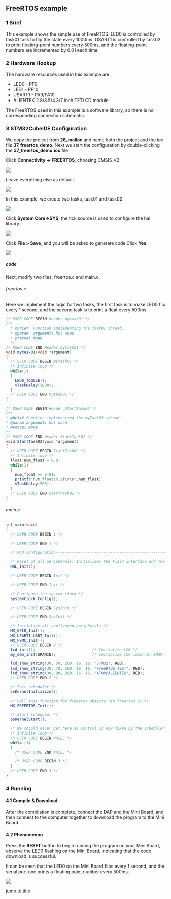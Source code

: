## FreeRTOS example<a name="brief"></a>


### 1 Brief
This example shows the simple use of FreeRTOS. LED0 is controlled by task01 task to flip the state every 1000ms. USART1 is controlled by task02 to print floating-point numbers every 500ms, and the floating-point numbers are incremented by 0.01 each time.

### 2 Hardware Hookup
The hardware resources used in this example are:
+ LED0 - PF9
+ LED1 - PF10
+ USART1 - PA9/PA10
+ ALIENTEK  2.8/3.5/4.3/7 inch TFTLCD module

The FreeRTOS used in this example is a software library, so there is no corresponding connection schematic.

### 3 STM32CubeIDE Configuration

We copy the project from **26_malloc** and name both the project and the.ioc file **37_freertos_demo**. Next we start the configuration by double-clicking the **37_freertos_demo.ioc** file.

Click **Connectivity -> FREERTOS**, choosing CMSIS_V2:

<img src="../../1_docs/3_figures/37_freertos_demo/01_cmsis.png">

Leave everything else as default.

<img src="../../1_docs/3_figures/37_freertos_demo/02_default.png">

In this example, we create two tasks, task01 and task02.

<img src="../../1_docs/3_figures/37_freertos_demo/03_task.png">

Click **System Core->SYS**, the tick source is used to configure the hal library.

<img src="../../1_docs/3_figures/37_freertos_demo/04_sys.png">

Click **File > Save**, and you will be asked to generate code.Click **Yes**.

<img src="../../1_docs/3_figures/37_freertos_demo/05_file.png">


##### code

Next, modify two files, freertos.c and main.c.

###### freertos.c

Here we implement the logic for two tasks, the first task is to make LED0 flip every 1 second, and the second task is to print a float every 500ms.

```c#
/* USER CODE BEGIN Header_mytask01 */
/**
  * @brief  Function implementing the task01 thread.
  * @param  argument: Not used
  * @retval None
  */
/* USER CODE END Header_mytask01 */
void mytask01(void *argument)
{
  /* USER CODE BEGIN mytask01 */
  /* Infinite loop */
  while(1)
  {
    LED0_TOGGLE();
    vTaskDelay(1000);
  }
  /* USER CODE END mytask01 */
}

/* USER CODE BEGIN Header_StartTask02 */
/**
* @brief Function implementing the myTask02 thread.
* @param argument: Not used
* @retval None
*/
/* USER CODE END Header_StartTask02 */
void StartTask02(void *argument)
{
  /* USER CODE BEGIN StartTask02 */
  /* Infinite loop */
  float num_float = 0.0;
  while(1)
  {
    num_float += 0.01;
    printf("num_float:%.2f\r\n",num_float);
    vTaskDelay(500);
  }
  /* USER CODE END StartTask02 */
}
```


###### main.c
```c#
int main(void)
{
  /* USER CODE BEGIN 1 */

  /* USER CODE END 1 */

  /* MCU Configuration--------------------------------------------------------*/

  /* Reset of all peripherals, Initializes the Flash interface and the Systick. */
  HAL_Init();

  /* USER CODE BEGIN Init */

  /* USER CODE END Init */

  /* Configure the system clock */
  SystemClock_Config();

  /* USER CODE BEGIN SysInit */

  /* USER CODE END SysInit */

  /* Initialize all configured peripherals */
  MX_GPIO_Init();
  MX_USART1_UART_Init();
  MX_FSMC_Init();
  /* USER CODE BEGIN 2 */
  lcd_init();                         /* Initialize LCD */
  my_mem_init(SRAMIN);                /* Initialize the internal SRAM memory pool */

  lcd_show_string(30, 50, 200, 16, 16, "STM32", RED);
  lcd_show_string(30, 70, 200, 16, 16, "FreeRTOS TEST", RED);
  lcd_show_string(30, 90, 200, 16, 16, "ATOM@ALIENTEK", RED);
  /* USER CODE END 2 */

  /* Init scheduler */
  osKernelInitialize();

  /* Call init function for freertos objects (in freertos.c) */
  MX_FREERTOS_Init();

  /* Start scheduler */
  osKernelStart();

  /* We should never get here as control is now taken by the scheduler */
  /* Infinite loop */
  /* USER CODE BEGIN WHILE */
  while (1)
  {
    /* USER CODE END WHILE */

    /* USER CODE BEGIN 3 */
  }
  /* USER CODE END 3 */
}
```

### 4 Running
#### 4.1 Compile & Download
After the compilation is complete, connect the DAP and the Mini Board, and then connect to the computer together to download the program to the Mini Board.
#### 4.2 Phenomenon
Press the **RESET** button to begin running the program on your Mini Board, observe the LED0 flashing on the Mini Board, indicating that the code download is successful. 

It can be seen that the LED0 on the Mini Board flips every 1 second, and the serial port one prints a floating point number every 500ms.

<img src="../../1_docs/3_figures/37_freertos_demo/06_xcom.png">


[jump to title](#brief)
